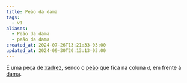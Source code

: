 ```yaml
---
title: Peão da dama
tags:
  - v1
aliases:
  - Peão da dama
  - peão da dama
created_at: 2024-07-26T13:21:33-03:00
updated_at: 2024-09-30T20:13:13-03:00
---
```


É uma peça de [xadrez](../../../../sementes/2024/07/06/Xadrez.md), sendo o [peão](../../../../atomos/2024/07/26/Xadrez_Peao.md) que fica na coluna `d`, em frente à [dama](../../../../atomos/2024/07/08/Xadrez_Dama.md).
